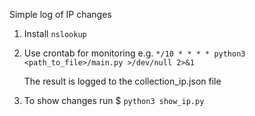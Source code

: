 Simple log of IP changes
1. Install `nslookup`

2. Use crontab for monitoring
    e.g. `*/10 * * * * python3 <path_to_file>/main.py >/dev/null 2>&1`

    The result is logged to the collection_ip.json file

3. To show changes run $ `python3 show_ip.py`